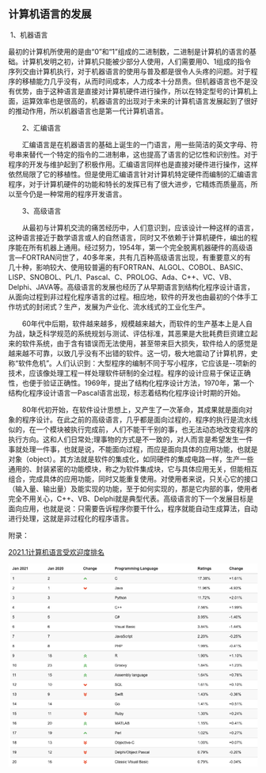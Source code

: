 ## 计算机语言的发展

​	   1、机器语言

​	最初的计算机所使用的是由“0”和“1”组成的二进制数，二进制是计算机的语言的基础。计算机发明之初，计算机只能被少部分人使用，人们需要用0、1组成的指令序列交由计算机执行，对于机器语言的使用与普及都是很令人头疼的问题。对于程序的移植能力几乎没有，从而时间成本，人力成本十分昂贵。但机器语言也不是没有优势，由于这种语言是直接对计算机硬件进行操作，所以在特定型号的计算机上面，运算效率也是很高的，机器语言的出现对于未来的计算机语言发展起到了很好的推动作用，所以机器语言也是第一代计算机语言。

　　2、汇编语言

　　汇编语言是在机器语言的基础上诞生的一门语言，用一些简洁的英文字母、符号串来替代一个特定的指令的二进制串，这也提高了语言的记忆性和识别性。对于程序的开发与维护起到了积极作用。汇编语言同样也是直接对硬件进行操作，这样依然局限了它的移植性。但是使用汇编语言针对计算机特定硬件而编制的汇编语言程序，对于计算机硬件的功能和特长的发挥已有了很大进步，它精炼而质量高，所以至今仍是一种常用的程序开发语言。

　　3、高级语言

　　从最初与计算机交流的痛苦经历中，人们意识到，应该设计一种这样的语言，这种语言接近于数学语言或人的自然语言，同时又不依赖于计算机硬件，编出的程序能在所有机器上通用。经过努力，1954年，第一个完全脱离机器硬件的高级语言—FORTRAN问世了，40多年来，共有几百种高级语言出现，有重要意义的有几十种，影响较大、使用较普遍的有FORTRAN、ALGOL、COBOL、BASIC、LISP、SNOBOL、PL/1、Pascal、C、PROLOG、Ada、C++、VC、VB、Delphi、JAVA等。高级语言的发展也经历了从早期语言到结构化程序设计语言，从面向过程到非过程化程序语言的过程。相应地，软件的开发也由最初的个体手工作坊式的封闭式？生产，发展为产业化、流水线式的工业化生产。

　　60年代中后期，软件越来越多，规模越来越大，而软件的生产基本上是人自为战，缺乏科学规范的系统规划与测试、评估标准，其恶果是大批耗费巨资建立起来的软件系统，由于含有错误而无法使用，甚至带来巨大损失，软件给人的感觉是越来越不可靠，以致几乎没有不出错的软件。这一切，极大地震动了计算机界，史称“软件危机”。人们认识到：大型程序的编制不同于写小程序，它应该是--项新的技术，应该像处理工程一样处理软件研制的全过程。程序的设计应易于保证正确性，也便于验证正确性。1969年，提出了结构化程序设计方法，1970年，第一个结构化程序设计语言一Pascal语言出现，标志着结构化程序设计时期的开始。

　　80年代初开始，在软件设计思想上，又产生了一次革命，其成果就是面向对象的程序设计。在此之前的高级语言，几乎都是面向过程的，程序的执行是流水线似的，在一个模块被执行完成前，人们不能干千别的事，也无法动态地改变程序的执行方向。这和人们日常处;理事物的方式是不一致的，对人而言是希望发生一件事就处理一件事，也就是说，不能面向过程，而应是面向具体的应用功能，也就是对象（object）。其方法就是软件的集成化，如同硬件的集成电路一样，生产一些通用的、封装紧密的功能模块，称之为软件集成块，它与具体应用无关，但能相互组合，完成具体的应用功能，同时又能重复使用。对使用者来说，只关心它的接口（输入量、输出量）及能实现的功能，至于如何实现的，那是它内部的事，使用者完全不用关心，C++、VB、Delphi就是典型代表。高级语言的下一个发展目标是面向应用，也就是说：只需要告诉程序你要干什么，程序就能自动生成算法，自动进行处理，这就是非过程化的程序语言。



附录：

[2021.1计算机语言受欢迎度排名](https://www.tiobe.com/tiobe-index/)

![image-20210206183507411](../../img/image-20210206183507411.png)









